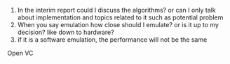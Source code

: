 1. In the interim report could I discuss the algorithms? or can I only talk about implementation and topics related to it such as potential problem
2. When you say emulation how close should I emulate? or is it up to my decision? like down to hardware?
3. if it is a software emulation, the performance will not be the same

Open VC
